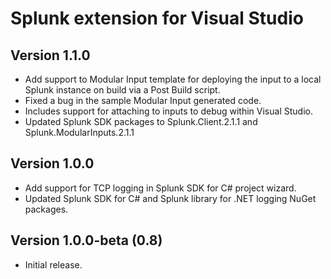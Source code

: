 # Splunk extension for Visual Studio

## Version 1.1.0

* Add support to Modular Input template for deploying the input to a local Splunk instance on build via a Post Build script.
* Fixed a bug in the sample Modular Input generated code.
* Includes support for attaching to inputs to debug within Visual Studio.
* Updated Splunk SDK packages to Splunk.Client.2.1.1 and Splunk.ModularInputs.2.1.1

## Version 1.0.0

* Add support for TCP logging in Splunk SDK for C# project wizard.
* Updated Splunk SDK for C# and Splunk library for .NET logging NuGet packages.

## Version 1.0.0-beta (0.8)

* Initial release.
